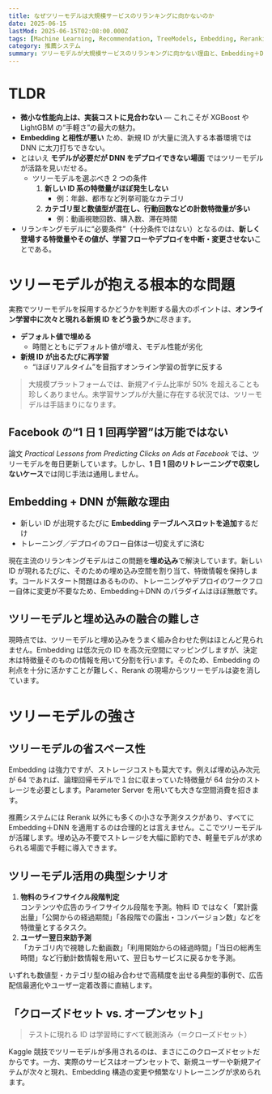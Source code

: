 ```yaml
---
title: なぜツリーモデルは大規模サービスのリランキングに向かないのか
date: 2025-06-15
lastMod: 2025-06-15T02:08:00.000Z
tags: [Machine Learning, Recommendation, TreeModels, Embedding, Reranking]
category: 推薦システム
summary: ツリーモデルが大規模サービスのリランキングに向かない理由と、Embedding＋DNNの優位性を解説する。
---
```


# TLDR

- **微小な性能向上は、実装コストに見合わない** — これこそが XGBoost や LightGBM の“手軽さ”の最大の魅力。
- **Embedding と相性が悪い** ため、新規 ID が大量に流入する本番環境では DNN に太刀打ちできない。
- とはいえ **モデルが必要だが DNN をデプロイできない場面** ではツリーモデルが活路を見いだせる。
  - ツリーモデルを選ぶべき 2 つの条件
    1. **新しい ID 系の特徴量がほぼ発生しない**
       - 例：年齢、都市など列挙可能なカテゴリ
    2. **カテゴリ型と数値型が混在し、行動回数などの計数特徴量が多い**
       - 例：動画視聴回数、購入数、滞在時間
- リランキングモデルに“必要条件”（十分条件ではない）となるのは、**新しく登場する特徴量やその値が、学習フローやデプロイを中断・変更させない**ことである。

# ツリーモデルが抱える根本的な問題

実務でツリーモデルを採用するかどうかを判断する最大のポイントは、**オンライン学習中に次々と現れる新規 ID をどう扱うか**に尽きます。

- **デフォルト値で埋める**
  - 時間とともにデフォルト値が増え、モデル性能が劣化
- **新規 ID が出るたびに再学習**
  - “ほぼリアルタイム”を目指すオンライン学習の哲学に反する

> 大規模プラットフォームでは、新規アイテム比率が 50% を超えることも珍しくありません。未学習サンプルが大量に存在する状況では、ツリーモデルは手詰まりになります。

## Facebook の“1 日 1 回再学習”は万能ではない

論文 _Practical Lessons from Predicting Clicks on Ads at Facebook_ では、ツリーモデルを毎日更新しています。しかし、**1 日 1 回のリトレーニングで収束しないケース**では同じ手法は通用しません。

## Embedding + DNN が無敵な理由

- 新しい ID が出現するたびに **Embedding テーブルへスロットを追加**するだけ
- トレーニング／デプロイのフロー自体は一切変えずに済む

現在主流のリランキングモデルはこの問題を**埋め込み**で解決しています。新しい ID が現れるたびに、そのための埋め込み空間を割り当て、特徴情報を保持します。コールドスタート問題はあるものの、トレーニングやデプロイのワークフロー自体に変更が不要なため、Embedding＋DNN のパラダイムはほぼ無敵です。

## ツリーモデルと埋め込みの融合の難しさ

現時点では、ツリーモデルと埋め込みをうまく組み合わせた例はほとんど見られません。Embedding は低次元の ID を高次元空間にマッピングしますが、決定木は特徴量そのものの情報を用いて分割を行います。そのため、Embedding の利点を十分に活かすことが難しく、Rerank の現場からツリーモデルは姿を消しています。

# ツリーモデルの強さ

## ツリーモデルの省スペース性

Embedding は強力ですが、ストレージコストも莫大です。例えば埋め込み次元が 64 であれば、論理回帰モデルで１台に収まっていた特徴量が 64 台分のストレージを必要とします。Parameter Server を用いても大きな空間消費を招きます。

推薦システムには Rerank 以外にも多くの小さな予測タスクがあり、すべてに Embedding＋DNN を適用するのは合理的とは言えません。ここでツリーモデルが活躍します。埋め込み不要でストレージを大幅に節約でき、軽量モデルが求められる場面で手軽に導入できます。

## ツリーモデル活用の典型シナリオ

1. **物料のライフサイクル段階判定**  
   コンテンツや広告のライフサイクル段階を予測。物料 ID ではなく「累計露出量」「公開からの経過期間」「各段階での露出・コンバージョン数」などを特徴量とするタスク。
2. **ユーザー翌日来訪予測**  
   「カテゴリ内で視聴した動画数」「利用開始からの経過時間」「当日の総再生時間」など行動計数情報を用いて、翌日もサービスに戻るかを予測。

いずれも数値型・カテゴリ型の組み合わせで高精度を出せる典型的事例で、広告配信最適化やユーザー定着改善に直結します。

## 「クローズドセット vs. オープンセット」

> テストに現れる ID は学習時にすべて観測済み（＝クローズドセット）

Kaggle 競技でツリーモデルが多用されるのは、まさにこのクローズドセットだからです。一方、実際のサービスはオープンセットで、新規ユーザーや新規アイテムが次々と現れ、Embedding 構造の変更や頻繁なリトレーニングが求められます。
